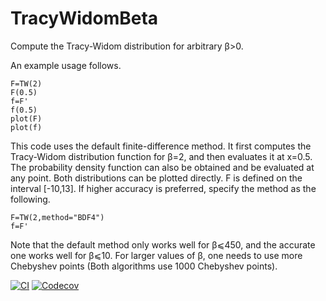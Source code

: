 # TracyWidomBeta
Compute the Tracy-Widom distribution for arbitrary β>0.

An example usage follows.
```
F=TW(2)
F(0.5)
f=F'
f(0.5)
plot(F)
plot(f)
```
This code uses the default finite-difference method. It first computes the Tracy-Widom distribution function for β=2, and then evaluates it at x=0.5. The probability density function can also be obtained and be evaluated at any point. Both distributions can be plotted directly. F is defined on the interval [-10,13]. If higher accuracy is preferred, specify the method as the following.
```
F=TW(2,method="BDF4")
f=F'
```
Note that the default method only works well for β⩽450, and the accurate one works well for β⩽10. For larger values of β, one needs to use more Chebyshev points (Both algorithms use 1000 Chebyshev points).


[![CI](https://github.com/Yiting687691/TracyWidomBeta.jl/actions/workflows/CI.yml/badge.svg)](https://github.com/Yiting687691/TracyWidomBeta.jl/actions)
[![Codecov](https://codecov.io/gh/Yiting687691/TracyWidomBeta.jl/branch/master/graph/badge.svg)](https://codecov.io/gh/Yiting687691/TracyWidomBeta.jl)
